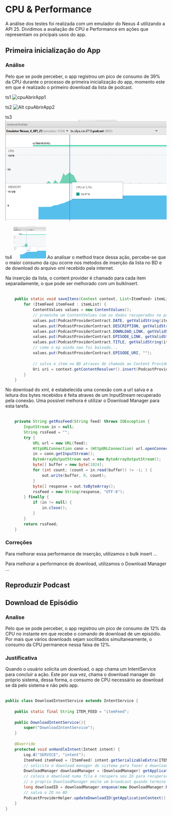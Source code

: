 # CPU & Performance

A análise dos testes foi realizada com um emulador do Nexus 4 utilizando a API 25. Dividimos a avaliação de CPU e Performance em ações que representam os pricipais usos do app.

## Primeira inicialização do App

### Análise

Pelo que se pode perceber, o app registrou um pico de consumo de 39% da CPU durante o processo de primeira inicialização do app, momento este em que é realizado o primeiro download da lista de podcast.

ts1
<img src="D:/10p/android/exercicio-podcast/Podcast/projectFilesMD/Imgs/cpuAbrirApp.png" alt="cpuAbrirApp1" width="102" height="102">

ts2
![Alt cpuAbrirApp2](/Imgs/cpuAbrirApp.png)

ts3
![Alt cpuAbrirApp3](Imgs/cpuAbrirApp.png)

ts4
<img src="Podcast/projectFilesMD/Imgs/cpuAbrirApp.png" alt="cpuAbrirApp4" width="102" height="102">
Ao analisar o method trace dessa ação, percebe-se que o maior consumo da cpu ocorre nos metodos de inserção da lista no BD e de download do arquivo xml recebido pela internet.

[    imagem  mTraceAbrirAppInsert    ]:<> 

[    imagem  mTraceAbrirAppRead    ]:<> 

Na inserção da lista, o content provider é chamado para cada item separadamente, o que pode ser melhorado com um bulkInsert.

```java

    public static void saveItens(Context context, List<ItemFeed> itemList){
        for (ItemFeed itemFeed : itemList) {
            ContentValues values = new ContentValues();
            // preenche um ContentValues com os dados recuperados no parser
            values.put(PodcastProviderContract.DATE, getValidString(itemFeed.getPubDate()));
            values.put(PodcastProviderContract.DESCRIPTION, getValidString(itemFeed.getDescription()));
            values.put(PodcastProviderContract.DOWNLOAD_LINK, getValidString(itemFeed.getDownloadLink()));
            values.put(PodcastProviderContract.EPISODE_LINK, getValidString(itemFeed.getLink()));
            values.put(PodcastProviderContract.TITLE, getValidString(itemFeed.getTitle()));
            // como o ep ainda nao foi baixado...
            values.put(PodcastProviderContract.EPISODE_URI, "");

            // salva o item no BD atraves de chamada ao Content Provider
            Uri uri = context.getContentResolver().insert(PodcastProviderContract.EPISODE_LIST_URI, values);
        }
    }


```


No download do xml, é estabelecida uma conexão com a url salva e a leitura dos bytes recebidos é feita atraves de um InputStream recuperado pela conexão. Uma possível melhora é utilizar o Download Manager para esta tarefa.

```java

    private String getRssFeed(String feed) throws IOException {
        InputStream in = null;
        String rssFeed = "";
        try {
            URL url = new URL(feed);
            HttpURLConnection conn = (HttpURLConnection) url.openConnection();
            in = conn.getInputStream();
            ByteArrayOutputStream out = new ByteArrayOutputStream();
            byte[] buffer = new byte[1024];
            for (int count; (count = in.read(buffer)) != -1; ) {
                out.write(buffer, 0, count);
            }
            byte[] response = out.toByteArray();
            rssFeed = new String(response, "UTF-8");
        } finally {
            if (in != null) {
                in.close();
            }
        }
        return rssFeed;
    }

```


### Correções

Para melhorar essa performance de inserção, utilizamos o bulk insert ...

[    imagem  mTraceAbrirAppInsertCorrigido    ]:<> 


Para melhorar a performance de download, utilizamos o Download Manager ...

[    imagem  mTraceAbrirAppReadCorrigido    ]:<> 

## Reproduzir Podcast

[//]:<> (TODO)

## Download de Episódio

### Analise

Pelo que se pode perceber, o app registrou um pico de consumo de 12% da CPU no instante em que recebe o comando de download de um episódio. Por mais que vários downloads sejam socilitados simultaneamente, o consumo da CPU permanece nessa faixa de 12%.

[//]:<> (add img profile cpu)

### Justificativa

Quando o usuário solicita um download, o app chama um IntentService para concluir a ação. Este por sua vez, chama o download manager do próprio sistema, dessa forma, o consumo de CPU necessário ao download se dá pelo sistema e não pelo app. 

```java

public class DownloadIntentService extends IntentService {

    public static final String ITEM_FEED = "itemFeed";

    public DownloadIntentService(){
        super("DownloadIntentService");
    }

    @Override
    protected void onHandleIntent(Intent intent) {
        Log.d("SERVICE", "intent");
        ItemFeed itemFeed = (ItemFeed) intent.getSerializableExtra(ITEM_FEED);
        // solicita o download manager do sistema para fazer o download do podcast
        DownloadManager downloadManager = (DownloadManager) getApplicationContext().getSystemService(Context.DOWNLOAD_SERVICE);
        // coloca o download numa fila e recupera seu ID para recuperar o arquivo posteriormente
        // o proprio DownloadManager emite um broadcast quando termina o download
        long downloadID = downloadManager.enqueue(new DownloadManager.Request(Uri.parse(itemFeed.getDownloadLink())));
        // salva o ID no BD
        PodcastProviderHelper.updateDownloadID(getApplicationContext(), itemFeed.getId(), downloadID);
    }
}

```
